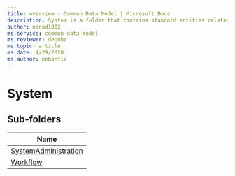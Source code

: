 ```yaml
---
title: overview - Common Data Model | Microsoft Docs
description: System is a folder that contains standard entities related to the Common Data Model.
author: nenad1002
ms.service: common-data-model
ms.reviewer: deonhe
ms.topic: article
ms.date: 4/29/2020
ms.author: nebanfic
---
```


# System


## Sub-folders

|Name|
|---|
|[SystemAdministration](SystemAdministration/overview.md)|
|[Workflow](Workflow/overview.md)|



